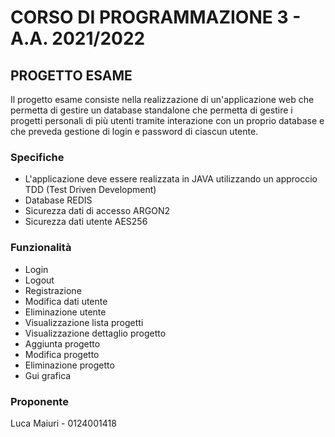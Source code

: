# CORSO DI PROGRAMMAZIONE 3 - A.A. 2021/2022

## PROGETTO ESAME

Il progetto esame consiste nella realizzazione di un'applicazione web che permetta di gestire un database 
standalone che permetta di gestire i progetti personali di più 
utenti tramite interazione con un proprio database e che preveda
gestione di login e password di ciascun utente.

### Specifiche

- L'applicazione deve essere realizzata in JAVA utilizzando un approccio TDD (Test Driven Development) 
- Database REDIS
- Sicurezza dati di accesso ARGON2
- Sicurezza dati utente AES256

### Funzionalità

- Login
- Logout
- Registrazione
- Modifica dati utente
- Eliminazione utente
- Visualizzazione lista progetti
- Visualizzazione dettaglio progetto
- Aggiunta progetto
- Modifica progetto
- Eliminazione progetto
- Gui grafica

### Proponente

Luca Maiuri - 0124001418